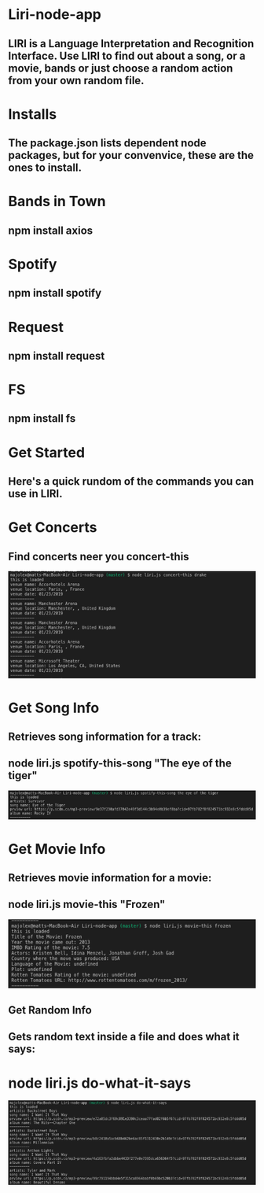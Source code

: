 # Liri-node-app

## LIRI is a Language Interpretation and Recognition Interface. Use LIRI to find out about a song, or a movie, bands or just choose a random action from your own random file.

# Installs
## The package.json lists dependent node packages, but for your convenvice, these are the ones to install.

# Bands in Town 
## npm install axios

# Spotify
## npm install spotify

# Request
## npm install request

# FS
## npm install fs

# Get Started
## Here's a quick rundom of the commands you can use in LIRI.

# Get Concerts
## Find concerts neer you concert-this 
![](images/concert.png)

# Get Song Info
## Retrieves song information for a track:

## node liri.js spotify-this-song "The eye of the tiger"
![](images/song.png)

# Get Movie Info
## Retrieves movie information for a movie:

## node liri.js movie-this "Frozen"
![](images/movie.png)

## Get Random Info
## Gets random text inside a file and does what it says:

# node liri.js  do-what-it-says
![](images/do-what-it-says.png)